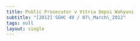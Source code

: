 ```yaml
---
title: Public Prosecutor v Vitria Depsi Wahyuni
subtitle: "[2012] SGHC 49 / 07\_March\_2012"
tags: null
layout: single
---
```


